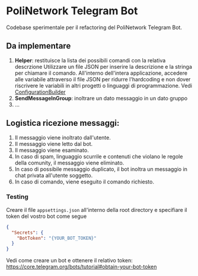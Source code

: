 # PoliNetwork Telegram Bot
Codebase sperimentale per il refactoring del PoliNetwork Telegram Bot.

## Da implementare
1. **Helper**: restituisce la lista dei possibili comandi con la relativa descrzione
Utilizzare un file JSON per inserire la descrizione e la stringa per chiamare il comando. All'interno dell'intera applicazione, accedere alle variabile attraverso il file JSON per ridurre l'hardcoding e non dover riscrivere le variabili in altri progetti o linguaggi di programmazione. Vedi [ConfigurationBuilder](https://learn.microsoft.com/it-it/dotnet/api/microsoft.extensions.configuration.configurationbuilder?view=dotnet-plat-ext-7.0#remarks)
2. **SendMessageInGroup**: inoltrare un dato messaggio in un dato gruppo
3. ...

## Logistica ricezione messaggi:
1. Il messaggio viene inoltrato dall'utente.
2. Il messaggio viene letto dal bot.
3. Il messaggio viene esaminato.
4. In caso di spam, linguaggio scurrile e contenuti che violano le regole della comunity, il messaggio viene eliminato.
5. In caso di possibile messaggio duplicato, il bot inoltra un messaggio in chat privata all'utente soggetto.
6. In caso di comando, viene eseguito il comando richiesto.

### Testing
Creare il file `appsettings.json` all'interno della root directory e specifiare il token del vostro bot come segue
```json
{
  "Secrets": {
    "BotToken": "{YOUR_BOT_TOKEN}"
  }
}
```

Vedi come creare un bot e ottenere il relativo token: https://core.telegram.org/bots/tutorial#obtain-your-bot-token


